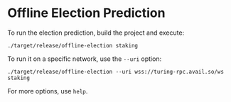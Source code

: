 # Offline Election Prediction

To run the election prediction, build the project and execute:

```
./target/release/offline-election staking
```

To run it on a specific network, use the `--uri` option:

```
./target/release/offline-election --uri wss://turing-rpc.avail.so/ws staking
```

For more options, use `help`.